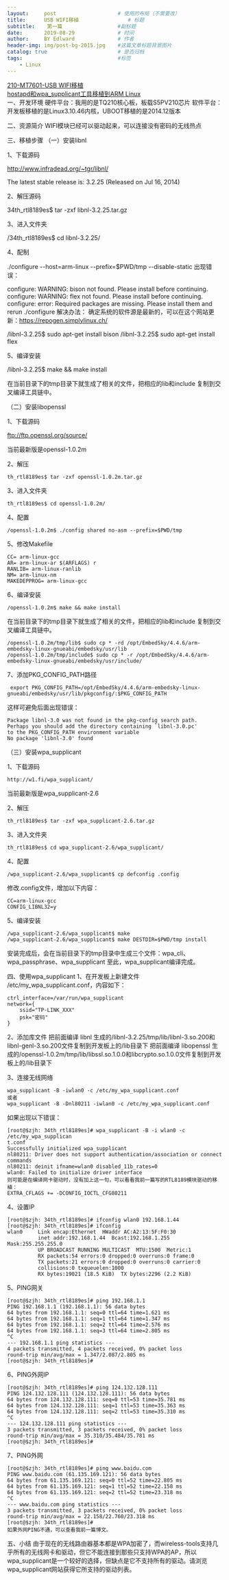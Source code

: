 ```yaml
---
layout:     post                    # 使用的布局（不需要改）
title:      USB WIFI移植                # 标题 
subtitle:    第一篇                  #副标题
date:       2019-08-29              # 时间
author:     BY Edlward              # 作者
header-img: img/post-bg-2015.jpg    #这篇文章标题背景图片
catalog: true                       # 是否归档
tags:                               #标签
    - Linux
---
```


[210-MT7601-USB WIFI移植](https://blog.csdn.net/wangdapao12138/article/details/82559422)  
[hostapd和wpa_supplicant工具移植到ARM Linux](https://blog.csdn.net/zhaoxd200808501/article/details/74392453)  
一、开发环境
硬件平台：我用的是TQ210核心板，板载S5PV210芯片
软件平台：开发板移植的是Linux3.10.46内核，UBOOT移植的是2014.12版本

二、资源简介
WIFI模块已经可以驱动起来，可以连接没有密码的无线热点

三、移植步骤
（一）安装libnl

1、下载源码

http://www.infradead.org/~tgr/libnl/

The latest stable release is: 3.2.25 (Released on Jul 16, 2014)



2、解压源码


34th_rtl8189es$ tar -zxf libnl-3.2.25.tar.gz

3、进入文件夹

/34th_rtl8189es$ cd libnl-3.2.25/

4、配制

./configure --host=arm-linux --prefix=$PWD/tmp --disable-static
出现错误：

configure: WARNING: bison not found. Please install before continuing.
configure: WARNING: flex not found. Please install before continuing.
configure: error: Required packages are missing. Please install them and rerun ./configure
解决办法：
确定系统的软件源是最新的，可以在这个网站更新：https://repogen.simplylinux.ch/


/libnl-3.2.25$ sudo apt-get install bison
/libnl-3.2.25$ sudo apt-get install flex

5、编译安装

/libnl-3.2.25$ make && make install

在当前目录下的tmp目录下就生成了相关的文件，把相应的lib和include 复制到交叉编译工具链中。

（二）安装libopenssl

1、下载源码

ftp://ftp.openssl.org/source/

当前最新版是openssl-1.0.2m



2、解压

```
th_rtl8189es$ tar -zxf openssl-1.0.2m.tar.gz 
```
3、进入文件夹
```
th_rtl8189es$ cd openssl-1.0.2m/
```
4、配置
```
/openssl-1.0.2m$ ./config shared no-asm --prefix=$PWD/tmp
```
5、修改Makefile
```
CC= arm-linux-gcc
AR= arm-linux-ar $(ARFLAGS) r
RANLIB= arm-linux-ranlib
NM= arm-linux-nm
MAKEDEPPROG= arm-linux-gcc
```
6、编译安装
```
/openssl-1.0.2m$ make && make install
```
在当前目录下的tmp目录下就生成了相关的文件，把相应的lib和include 复制到交叉编译工具链中。
```
/openssl-1.0.2m/tmp/lib$ sudo cp * -rd /opt/EmbedSky/4.4.6/arm-embedsky-linux-gnueabi/embedsky/usr/lib
/openssl-1.0.2m/tmp/include$ sudo cp * -r /opt/EmbedSky/4.4.6/arm-embedsky-linux-gnueabi/embedsky/usr/include/
```

7、添加PKG_CONFIG_PATH路径
```
 export PKG_CONFIG_PATH=/opt/EmbedSky/4.4.6/arm-embedsky-linux-gnueabi/embedsky/usr/lib/pkgconfig/:$PKG_CONFIG_PATH
```
这样可避免后面出现错误：
```
Package libnl-3.0 was not found in the pkg-config search path.
Perhaps you should add the directory containing `libnl-3.0.pc'
to the PKG_CONFIG_PATH environment variable
No package 'libnl-3.0' found
```
（三）安装wpa_supplicant

1、下载源码
```
http://w1.fi/wpa_supplicant/
```
当前最新版是wpa_supplicant-2.6



2、解压

```
th_rtl8189es$ tar -zxf wpa_supplicant-2.6.tar.gz
```
3、进入文件夹
```
th_rtl8189es$ cd wpa_supplicant-2.6/wpa_supplicant/
```

4、配置

```
/wpa_supplicant-2.6/wpa_supplicant$ cp defconfig .config
```
修改.config文件，增加以下内容：
```
CC=arm-linux-gcc
CONFIG_LIBNL32=y
```
5、编译安装
```
/wpa_supplicant-2.6/wpa_supplicant$ make
/wpa_supplicant-2.6/wpa_supplicant$ make DESTDIR=$PWD/tmp install
```
安装完成后，会在当前目录下的tmp目录中生成三个文件：wpa_cli、wpa_passphrase、wpa_supplicant
至此，wpa_supplicant编译完成。

四、使用wpa_supplicant
1、在开发板上新建文件 /etc/my_wpa_supplicant.conf，内容如下：
```
ctrl_interface=/var/run/wpa_supplicant
network={
	ssid="TP-LINK_XXX"
	psk="密码"
}
```
2、添加库文件
把前面编译 libnl 生成的/libnl-3.2.25/tmp/lib/libnl-3.so.200和libnl-genl-3.so.200文件复制到开发板上的/lib目录下
把前面编译 libopenssl 生成的/openssl-1.0.2m/tmp/lib/libssl.so.1.0.0和libcrypto.so.1.0.0文件复制到开发板上的/lib目录下

3、连接无线网络
```
wpa_supplicant -B -iwlan0 -c /etc/my_wpa_supplicant.conf
或者
wpa_supplicant -B -Dnl80211 -iwlan0 -c /etc/my_wpa_supplicant.conf
```

如果出现以下错误：
```
[root@$zjh: 34th_rtl8189es]# wpa_supplicant -B -i wlan0 -c /etc/my_wpa_supplican
t.conf
Successfully initialized wpa_supplicant
nl80211: Driver does not support authentication/association or connect commands
nl80211: deinit ifname=wlan0 disabled_11b_rates=0
wlan0: Failed to initialize driver interface
则可能是在编译网卡驱动时，没有加上这一句，可以看看我前一篇写的RTL8189模块驱动的移植：
EXTRA_CFLAGS += -DCONFIG_IOCTL_CFG80211
```
4、设置IP
```
[root@$zjh: 34th_rtl8189es]# ifconfig wlan0 192.168.1.44
[root@$zjh: 34th_rtl8189es]# ifconfig 
wlan0     Link encap:Ethernet  HWaddr AC:A2:13:5F:F0:30  
          inet addr:192.168.1.44  Bcast:192.168.1.255  Mask:255.255.255.0
          UP BROADCAST RUNNING MULTICAST  MTU:1500  Metric:1
          RX packets:54 errors:0 dropped:0 overruns:0 frame:0
          TX packets:21 errors:0 dropped:0 overruns:0 carrier:0
          collisions:0 txqueuelen:1000 
          RX bytes:19021 (18.5 KiB)  TX bytes:2296 (2.2 KiB)
```
5、PING网关
```
[root@$zjh: 34th_rtl8189es]# ping 192.168.1.1
PING 192.168.1.1 (192.168.1.1): 56 data bytes
64 bytes from 192.168.1.1: seq=0 ttl=64 time=1.621 ms
64 bytes from 192.168.1.1: seq=1 ttl=64 time=1.347 ms
64 bytes from 192.168.1.1: seq=2 ttl=64 time=2.576 ms
64 bytes from 192.168.1.1: seq=3 ttl=64 time=2.805 ms
^C
--- 192.168.1.1 ping statistics ---
4 packets transmitted, 4 packets received, 0% packet loss
round-trip min/avg/max = 1.347/2.087/2.805 ms
[root@$zjh: 34th_rtl8189es]# 
```
6、PING外网IP
```
[root@$zjh: 34th_rtl8189es]# ping 124.132.128.111
PING 124.132.128.111 (124.132.128.111): 56 data bytes
64 bytes from 124.132.128.111: seq=0 ttl=53 time=35.781 ms
64 bytes from 124.132.128.111: seq=1 ttl=53 time=35.363 ms
64 bytes from 124.132.128.111: seq=2 ttl=53 time=35.310 ms
^C
--- 124.132.128.111 ping statistics ---
3 packets transmitted, 3 packets received, 0% packet loss
round-trip min/avg/max = 35.310/35.484/35.781 ms
[root@$zjh: 34th_rtl8189es]# 
```
7、PING外网
```
[root@$zjh: 34th_rtl8189es]# ping www.baidu.com
PING www.baidu.com (61.135.169.121): 56 data bytes
64 bytes from 61.135.169.121: seq=0 ttl=52 time=22.805 ms
64 bytes from 61.135.169.121: seq=1 ttl=52 time=22.158 ms
64 bytes from 61.135.169.121: seq=2 ttl=52 time=23.318 ms
^C
--- www.baidu.com ping statistics ---
3 packets transmitted, 3 packets received, 0% packet loss
round-trip min/avg/max = 22.158/22.760/23.318 ms
[root@$zjh: 34th_rtl8189es]# 
如果外网PING不通，可以查看我前一篇博文。
```
五、小结
由于现在的无线路由器基本都是WPA加密了，而wireless-tools支持几乎所有的无线网卡和驱动，但它不能连接到那些只支持WPA的AP，所以wpa_supplicant是一个较好的选择，但缺点是它不支持所有的驱动。请浏览wpa_supplicant网站获得它所支持的驱动列表。

